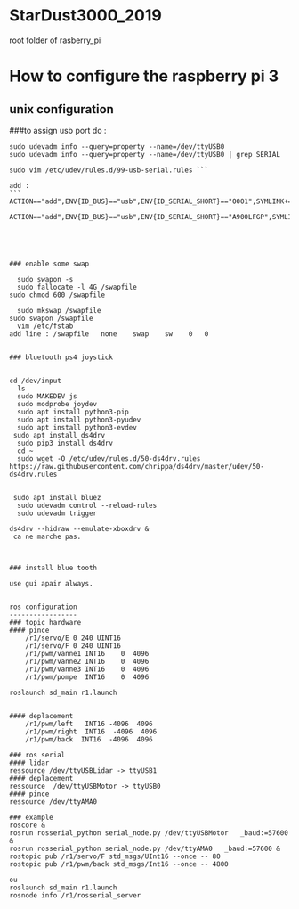 # StarDust3000_2019
root folder of rasberry_pi

How to configure the raspberry pi 3
===================================


unix configuration
------------------
###to assign usb port do :
````
sudo udevadm info --query=property --name=/dev/ttyUSB0 
sudo udevadm info --query=property --name=/dev/ttyUSB0 | grep SERIAL

sudo vim /etc/udev/rules.d/99-usb-serial.rules ```

add :
```
ACTION=="add",ENV{ID_BUS}=="usb",ENV{ID_SERIAL_SHORT}=="0001",SYMLINK+="ttyUSBLidar"

ACTION=="add",ENV{ID_BUS}=="usb",ENV{ID_SERIAL_SHORT}=="A900LFGP",SYMLINK+="ttyUSBMotor"```




  
### enable some swap 
  
  sudo swapon -s
  sudo fallocate -l 4G /swapfile
sudo chmod 600 /swapfile

  sudo mkswap /swapfile
sudo swapon /swapfile  
  vim /etc/fstab
add line : /swapfile   none    swap    sw    0   0


### bluetooth ps4 joystick
 
 
cd /dev/input
  ls
  sudo MAKEDEV js
  sudo modprobe joydev
  sudo apt install python3-pip
  sudo apt install python3-pyudev
  sudo apt install python3-evdev
 sudo apt install ds4drv
  sudo pip3 install ds4drv
  cd ~
  sudo wget -O /etc/udev/rules.d/50-ds4drv.rules https://raw.githubusercontent.com/chrippa/ds4drv/master/udev/50-ds4drv.rules
 
 
 sudo apt install bluez
  sudo udevadm control --reload-rules
  sudo udevadm trigger
	
ds4drv --hidraw --emulate-xboxdrv &
 ca ne marche pas.
 
 
 
### install blue tooth

use gui apair always.

  
ros configuration
-----------------
### topic hardware
#### pince
	/r1/servo/E 0 240 UINT16
	/r1/servo/F 0 240 UINT16
	/r1/pwm/vanne1 INT16    0  4096
	/r1/pwm/vanne2 INT16    0  4096  
	/r1/pwm/vanne3 INT16    0  4096
	/r1/pwm/pompe  INT16    0  4096

roslaunch sd_main r1.launch


#### deplacement
	/r1/pwm/left   INT16 -4096  4096
	/r1/pwm/right  INT16  -4096  4096
	/r1/pwm/back  INT16  -4096  4096

### ros serial
#### lidar
ressource /dev/ttyUSBLidar -> ttyUSB1
#### deplacement
ressource  /dev/ttyUSBMotor -> ttyUSB0
#### pince
ressource /dev/ttyAMA0 

### example
roscore &
rosrun rosserial_python serial_node.py /dev/ttyUSBMotor   _baud:=57600 &
rosrun rosserial_python serial_node.py /dev/ttyAMA0   _baud:=57600 &
rostopic pub /r1/servo/F std_msgs/UInt16 --once -- 80
rostopic pub /r1/pwm/back std_msgs/Int16 --once -- 4800

ou 
roslaunch sd_main r1.launch
rosnode info /r1/rosserial_server

